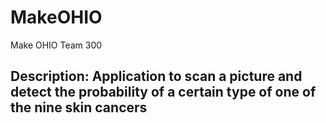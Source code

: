 # MakeOHIO
Make OHIO Team 300
## Description: Application to scan a picture and detect the probability of a certain type of one of the nine skin cancers
